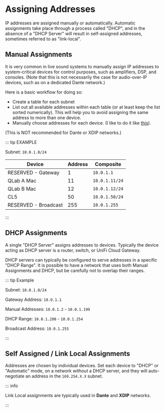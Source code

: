 # Assigning Addresses

IP addresses are assigned manually or automatically. Automatic assignments take place through a process called "DHCP", and in the absence of a "DHCP Server" will result in self-assigned addresses, sometimes referred to as "link-local".

## Manual Assignments

It is very common in live sound systems to manually assign IP addresses to system-critical devices for control purposes, such as amplifiers, DSP, and consoles. (Note that this is not necessarily the case for audio-over-IP devices, such as on a dedicated Dante network.)

Here is a basic workflow for doing so:

- Create a table for each subnet
- List out all available addresses within each table (or at least keep the list sorted numerically). This will help you to avoid assigning the same address to more than one device.
- Manually choose addresses for each device. (I like to do it like [this](/networking/defaults/IPs#control-network)).

(This is NOT recommended for Dante or XDIP networks.)

::: tip EXAMPLE

Subnet: `10.0.1.0/24`

| Device               | Address | Composite      |
| -------------------- | ------- | -------------- |
| RESERVED - Gateway   | 1       | `10.0.1.1`     |
| QLab A Mac           | 11      | `10.0.1.11/24` |
| QLab B Mac           | 12      | `10.0.1.12/24` |
| CL5                  | 50      | `10.0.1.50/24` |
| RESERVED - Broadcast | 255     | `10.0.1.255`   |

:::

## DHCP Assignments

A single "DHCP Server" assigns addresses to devices. Typically the device acting as DHCP server is a router, switch, or UniFi Cloud Gateway.

DHCP servers can typically be configured to serve addresses in a specific "DHCP Range". It is possible to have a network that uses both Manual Assignments and DHCP, but be carefully not to overlap their ranges.

::: tip Example

Subnet: `10.0.1.0/24`

Gateway Address: `10.0.1.1`

Manual Addresses: `10.0.1.2` - `10.0.1.199`

DHCP Range: `10.0.1.200` - `10.0.1.254`

Broadcast Address: `10.0.1.255`

:::

## Self Assigned / Link Local Assignments

Addresses are chosen by individual devices. Set each device to "DHCP" or "Automatic" mode, on a network _without_ a DHCP server, and they will auto-negotiate an address in the `169.254.X.X` subnet.

::: info

Link Local assignments are typically used in **Dante** and **XDIP** networks.

:::

